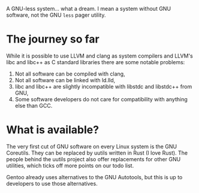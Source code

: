 A GNU-less system... what a dream. I mean a system without GNU software, not the GNU `less` pager utility.

# The journey so far

While it is possible to use LLVM and clang as system compilers and LLVM's libc and libc++ as C standard libraries 
there are some notable problems:
1. Not all software can be compiled with clang,
2. Not all software can be linked with ld.lld,
3. libc and libc++ are slightly incompatible with libstdc and libstdc++ from GNU,
4. Some software developers do not care for compatibility with anything else than GCC.

# What is available?

The very first cut of GNU software on every Linux system is the GNU Coreutils. They can be replaced by uutils written in Rust 
(I love Rust). The people behind the uutils project also offer replacements for other GNU utilities, which ticks off more 
points on our todo list.

Gentoo already uses alternatives to the GNU Autotools, but this is up to developers to use those alternatives.
